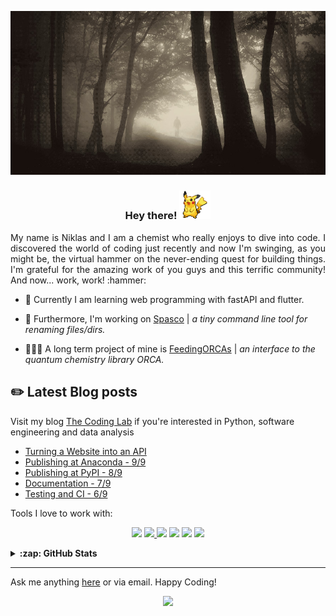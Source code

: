 ![](assets/forrest.jpg "It's cold outside...")

<h3 align="center">Hey there! <img src="assets/pikachu1.gif" width="50px"> </h3>

<p align="justify">
  My name is Niklas and I am a chemist who really enjoys to dive into code. I discovered the world of coding just recently and now I'm swinging, as you might be, the virtual hammer on the never-ending quest for building things. I'm grateful for the amazing work of you guys and this terrific community! And now... work, work! :hammer:
</p>

- :seedling: Currently I am learning web programming with fastAPI and flutter.

- 🚧 Furthermore, I'm working on [Spasco](https://github.com/NiklasTiede/spasco) | _a tiny command line tool for renaming files/dirs._

- 🏃🏼‍♂️ A long term project of mine is [FeedingORCAs](https://github.com/NiklasTiede/feedingORCAs) | _an interface to the quantum chemistry library ORCA._

## :pencil2: Latest Blog posts

Visit my blog [The Coding Lab](https://the-coding-lab.com/) if you're interested in Python, software engineering and data analysis

<!-- BLOG-POST-LIST:START -->
- [Turning a Website into an API](https://the-coding-lab.com/2021/github-trending-api/)
- [Publishing at Anaconda - 9/9](https://the-coding-lab.com/2021/9-publishing-at-anaconda/)
- [Publishing at PyPI - 8/9](https://the-coding-lab.com/2021/8-publishing-at-pypi/)
- [Documentation - 7/9](https://the-coding-lab.com/2021/7-documentation/)
- [Testing and CI - 6/9](https://the-coding-lab.com/2021/6-testing-and-continous-integration/)
<!-- BLOG-POST-LIST:END -->

Tools I love to work with:

<p id="Icons" align="center">
  <a alt="linux">
    <img src="https://img.shields.io/badge/OS-Linux-informational?style=flat&logo=linux&logoColor=white&color=7d7038" />
  </a>
  <!-- <a alt="bash">
    <img src="https://img.shields.io/badge/Shell-Bash-informational?style=flat&logo=gnu-bash&logoColor=white&color=7d7038" />
  </a> -->
  <a href="https://github.com/NiklasTiede?tab=repositories&q=&type=&language=python" alt="python">
    <img src="https://img.shields.io/badge/Code-Python-informational?style=flat&logo=python&logoColor=white&color=7d7038" />
  </a>
  <!-- <a alt="anaconda">
    <img src="https://img.shields.io/badge/pm-Anaconda-informational?style=flat&logo=anaconda&logoColor=white&color=7d7038" />
  </a> -->
  <!-- <a alt="VSCode">
    <img src="https://img.shields.io/badge/IDE-VSCode-i?style=flat&logo=visual-studio-code&logoColor=white&color=7d7038" />
  </a> -->
  <a alt="jupyter">
    <img src="https://img.shields.io/badge/IDE-jupyter-informational?style=flat&logo=jupyter&logoColor=white&color=7d7038" />
  </a>
  <!-- <a alt="pandas">
    <img src="https://img.shields.io/badge/lib-Pandas-informational?style=flat&logo=pandas&logoColor=white&color=7d7038" />
  </a> -->
  <a alt="pytorch">
    <img src="https://img.shields.io/badge/lib-PyTorch-informational?style=flat&logo=pytorch&logoColor=white&color=7d7038" />
  </a>
  <a alt="mongodb">
    <img src="https://img.shields.io/badge/db-MongoDB-informational?style=flat&logo=mongodb&logoColor=white&color=7d7038" />
  </a>
  <!-- <a alt="PostgreSQL">
    <img src="https://img.shields.io/badge/db-PostgreSQL-informational?style=flat&logo=postgresql&logoColor=white&color=7d7038" />
  </a> -->
  <a alt="Github-actions">
    <img src="https://img.shields.io/badge/CI-GH_Actions-informational?style=flat&logo=Github-actions&logoColor=white&color=7d7038" />
  </a>
  <!-- <a alt="readthedocs">
    <img src="https://img.shields.io/badge/docs-Read the Docs-informational?style=flat&logo=read-the-docs&logoColor=white&color=7d7038" />
  </a> -->
</p>

<!-- Some more statistics... 📈 -->

<details>
    <summary><b>:zap: GitHub Stats</b></summary>

<br>

[![niklastiede's github stats](https://github-readme-stats.vercel.app/api?username=niklastiede&count_private=true&show_icons=true&theme=tokyonight)](https://github.com/niklastiede/github-readme-stats)

[![Top Langs](https://github-readme-stats.vercel.app/api/top-langs/?username=niklastiede)](https://github.com/niklastiede/github-readme-stats)

</details>

---

Ask me anything [here](https://github.com/NiklasTiede/NiklasTiede/issues) or via email.
Happy Coding!

<!-- 👋 👻 🔧 -->

<!-- # chemical formula
<p align="center">
  H<sub>2</sub>SO<sub>4</sub> + 2NaOH &rarr; 2H<sub>2</sub>O + Na<sup>+</sup> + SO<sub>4</sub><sup>2-</sup>
</p> -->

<!-- # why adding spotify api?
[![Spotify](https://novatorem.bgstatic.vercel.app/api/spotify)](https://open.spotify.com/user/31tnttfhh73nx44zimoaeofqyi6u) -->

<!-- if the repos are finished for release I can link one into my profile readme:
<a href="https://github.com/NiklasTiede/feedingORCAs">
  <img align="center" src="https://github-readme-stats.vercel.app/api/pin/?username=NiklasTiede&repo=feedingORCAs&title_color=ffffff&text_color=c9cacc&icon_color=2bbc8a&bg_color=1d1f21" />
</a>
<a href="https://github.com/NiklasTiede/spasco">
  <img align="center" src="https://github-readme-stats.vercel.app/api/pin/?username=NiklasTiede&repo=spasco&title_color=ffffff&text_color=c9cacc&icon_color=2bbc8a&bg_color=1d1f21" />
</a> -->

<p align="center">
  <img src="https://komarev.com/ghpvc/?username=NiklasTiede&color=7d7038" />
</p>
